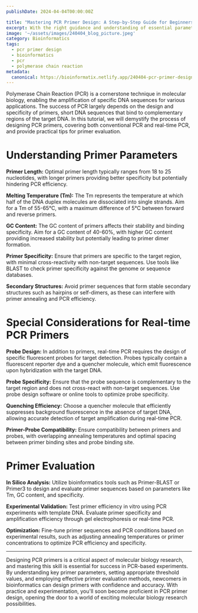 ```yaml
---
publishDate: 2024-04-04T00:00:00Z

title: "Mastering PCR Primer Design: A Step-by-Step Guide for Beginners"
excerpt: With the right guidance and understanding of essential parameters, anyone can master the art of designing primers for both conventional and real-time PCR. In this tutorial, we provide a comprehensive step-by-step guide, covering key parameters to consider, threshold values for each parameter, and methods to evaluate primer efficiency.  
image: '~/assets/images/240404_blog_picture.jpeg'
category: Bioinformatics
tags:
  - pcr primer design
  - bioinformatics
  - pcr
  - polymerase chain reaction
metadata:
  canonical: https://bioinformatix.netlify.app/240404-pcr-primer-design
---
```


Polymerase Chain Reaction (PCR) is a cornerstone technique in molecular biology, enabling the amplification of specific DNA sequences for various applications. The success of PCR largely depends on the design and specificity of primers, short DNA sequences that bind to complementary regions of the target DNA. In this tutorial, we will demystify the process of designing PCR primers, covering both conventional PCR and real-time PCR, and provide practical tips for primer evaluation.

# Understanding Primer Parameters

**Primer Length:** Optimal primer length typically ranges from 18 to 25 nucleotides, with longer primers providing better specificity but potentially hindering PCR efficiency.

**Melting Temperature (Tm):** The Tm represents the temperature at which half of the DNA duplex molecules are dissociated into single strands. Aim for a Tm of 55-65°C, with a maximum difference of 5°C between forward and reverse primers.

**GC Content:** The GC content of primers affects their stability and binding specificity. Aim for a GC content of 40-60%, with higher GC content providing increased stability but potentially leading to primer dimer formation.

**Primer Specificity:** Ensure that primers are specific to the target region, with minimal cross-reactivity with non-target sequences. Use tools like BLAST to check primer specificity against the genome or sequence databases.

**Secondary Structures:** Avoid primer sequences that form stable secondary structures such as hairpins or self-dimers, as these can interfere with primer annealing and PCR efficiency.

# Special Considerations for Real-time PCR Primers

**Probe Design:** In addition to primers, real-time PCR requires the design of specific fluorescent probes for target detection. Probes typically contain a fluorescent reporter dye and a quencher molecule, which emit fluorescence upon hybridization with the target DNA.

**Probe Specificity:** Ensure that the probe sequence is complementary to the target region and does not cross-react with non-target sequences. Use probe design software or online tools to optimize probe specificity.

**Quenching Efficiency:** Choose a quencher molecule that efficiently suppresses background fluorescence in the absence of target DNA, allowing accurate detection of target amplification during real-time PCR.

**Primer-Probe Compatibility:** Ensure compatibility between primers and probes, with overlapping annealing temperatures and optimal spacing between primer binding sites and probe binding site.

# Primer Evaluation

**In Silico Analysis:** Utilize bioinformatics tools such as Primer-BLAST or Primer3 to design and evaluate primer sequences based on parameters like Tm, GC content, and specificity.

**Experimental Validation:** Test primer efficiency in vitro using PCR experiments with template DNA. Evaluate primer specificity and amplification efficiency through gel electrophoresis or real-time PCR.

**Optimization:** Fine-tune primer sequences and PCR conditions based on experimental results, such as adjusting annealing temperatures or primer concentrations to optimize PCR efficiency and specificity.

***

Designing PCR primers is a critical aspect of molecular biology research, and mastering this skill is essential for success in PCR-based experiments. By understanding key primer parameters, setting appropriate threshold values, and employing effective primer evaluation methods, newcomers in bioinformatics can design primers with confidence and accuracy. With practice and experimentation, you'll soon become proficient in PCR primer design, opening the door to a world of exciting molecular biology research possibilities.

